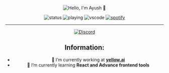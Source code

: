 <div align = "center">

<img src="https://readme-typing-svg.demolab.com?font=Poppins&pause=1000&duration=4000&color=00ff99&center=true&width=435&repeat=false&lines=%22Hello+there!+%F0%9F%91%8B%F0%9F%8F%BB%22;%22I'm+Ayush!%22;%22Welcome+to+my+GitHub+Profile%22" alt="Hello, I'm Ayush 👋" />




![status](https://api.statusbadges.me/badge/status/581525444424368131?simple=true)
![playing](https://api.statusbadges.me/badge/playing/581525444424368131)
![vscode](https://api.statusbadges.me/badge/vscode/581525444424368131)
[![spotify](https://api.statusbadges.me/badge/spotify/581525444424368131)](https://api.statusbadges.me/openspotify/581525444424368131)<br> 
<hr>
<a href="https://discord.com/users/581525444424368131">
<img src="https://discord.c99.nl/widget/theme-2/581525444424368131.png" alt="Discord"/>
</a>



## **Information:**

- 🔭 I’m currently working at  **[yellow.ai](https://yellow.ai/)**
- 🌱 I’m currently learning  **React and Advance frontend tools**



</div>
